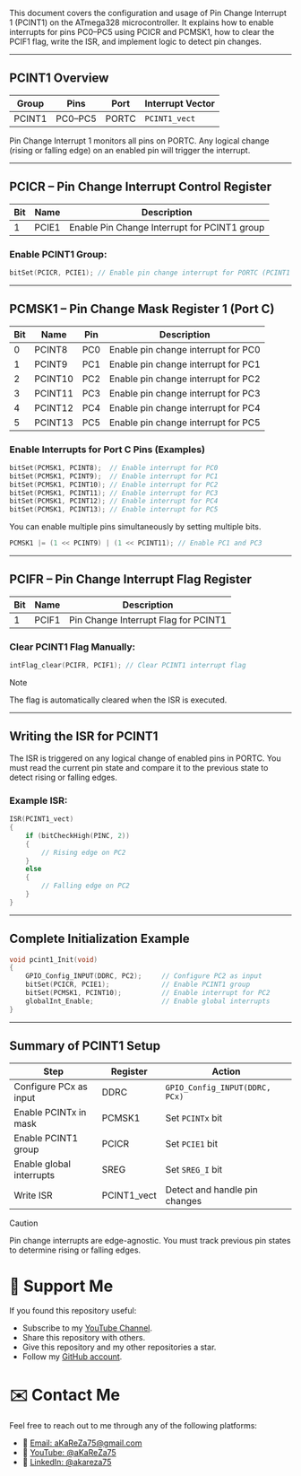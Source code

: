 This document covers the configuration and usage of Pin Change Interrupt 1 (PCINT1) on the ATmega328 microcontroller. It explains how to enable interrupts for pins PC0–PC5 using PCICR and PCMSK1, how to clear the PCIF1 flag, write the ISR, and implement logic to detect pin changes.

---

## **PCINT1 Overview**

| Group     | Pins     | Port     | Interrupt Vector |
|-----------|----------|----------|------------------|
| PCINT1    | PC0–PC5  | PORTC    | `PCINT1_vect`    |

Pin Change Interrupt 1 monitors all pins on PORTC. Any logical change (rising or falling edge) on an enabled pin will trigger the interrupt.

---

## **PCICR – Pin Change Interrupt Control Register**

| Bit | Name   | Description                          |
|-----|--------|--------------------------------------|
| 1   | PCIE1  | Enable Pin Change Interrupt for PCINT1 group |

### **Enable PCINT1 Group:**

```c
bitSet(PCICR, PCIE1); // Enable pin change interrupt for PORTC (PCINT1 group)
```

---

## **PCMSK1 – Pin Change Mask Register 1 (Port C)**

| Bit  | Name     | Pin   | Description                                 |
|------|----------|--------|---------------------------------------------|
| 0    | PCINT8   | PC0   | Enable pin change interrupt for PC0         |
| 1    | PCINT9   | PC1   | Enable pin change interrupt for PC1         |
| 2    | PCINT10  | PC2   | Enable pin change interrupt for PC2         |
| 3    | PCINT11  | PC3   | Enable pin change interrupt for PC3         |
| 4    | PCINT12  | PC4   | Enable pin change interrupt for PC4         |
| 5    | PCINT13  | PC5   | Enable pin change interrupt for PC5         |


### **Enable Interrupts for Port C Pins (Examples)**

```c
bitSet(PCMSK1, PCINT8);  // Enable interrupt for PC0
bitSet(PCMSK1, PCINT9);  // Enable interrupt for PC1
bitSet(PCMSK1, PCINT10); // Enable interrupt for PC2
bitSet(PCMSK1, PCINT11); // Enable interrupt for PC3
bitSet(PCMSK1, PCINT12); // Enable interrupt for PC4
bitSet(PCMSK1, PCINT13); // Enable interrupt for PC5
```

You can enable multiple pins simultaneously by setting multiple bits.

```c
PCMSK1 |= (1 << PCINT9) | (1 << PCINT11); // Enable PC1 and PC3
```

---

## **PCIFR – Pin Change Interrupt Flag Register**

| Bit | Name   | Description                          |
|-----|--------|--------------------------------------|
| 1   | PCIF1  | Pin Change Interrupt Flag for PCINT1 |

### **Clear PCINT1 Flag Manually:**

```c
intFlag_clear(PCIFR, PCIF1); // Clear PCINT1 interrupt flag
```

> [!NOTE]
> The flag is automatically cleared when the ISR is executed.

---

## **Writing the ISR for PCINT1**

The ISR is triggered on any logical change of enabled pins in PORTC. You must read the current pin state and compare it to the previous state to detect rising or falling edges.

### **Example ISR:**

```c
ISR(PCINT1_vect) 
{
    if (bitCheckHigh(PINC, 2)) 
    {
        // Rising edge on PC2
    } 
    else 
    {
        // Falling edge on PC2
    }
}
```

---

## **Complete Initialization Example**

```c
void pcint1_Init(void) 
{
    GPIO_Config_INPUT(DDRC, PC2);     // Configure PC2 as input
    bitSet(PCICR, PCIE1);             // Enable PCINT1 group
    bitSet(PCMSK1, PCINT10);          // Enable interrupt for PC2
    globalInt_Enable;                 // Enable global interrupts
}
```

---

## **Summary of PCINT1 Setup**

| Step                        | Register | Action                                  |
|-----------------------------|----------|-----------------------------------------|
| Configure PCx as input      | DDRC     | `GPIO_Config_INPUT(DDRC, PCx)`          |
| Enable PCINTx in mask       | PCMSK1   | Set `PCINTx` bit                        |
| Enable PCINT1 group         | PCICR    | Set `PCIE1` bit                         |
| Enable global interrupts    | SREG     | Set `SREG_I` bit                        |
| Write ISR                   | PCINT1_vect | Detect and handle pin changes         |

> [!CAUTION]
> Pin change interrupts are edge-agnostic. You must track previous pin states to determine rising or falling edges.


# 🌟 Support Me
If you found this repository useful:
- Subscribe to my [YouTube Channel](https://www.youtube.com/@aKaReZa75).
- Share this repository with others.
- Give this repository and my other repositories a star.
- Follow my [GitHub account](https://github.com/aKaReZa75).

# ✉️ Contact Me
Feel free to reach out to me through any of the following platforms:
- 📧 [Email: aKaReZa75@gmail.com](mailto:aKaReZa75@gmail.com)
- 🎥 [YouTube: @aKaReZa75](https://www.youtube.com/@aKaReZa75)
- 💼 [LinkedIn: @akareza75](https://www.linkedin.com/in/akareza75)

